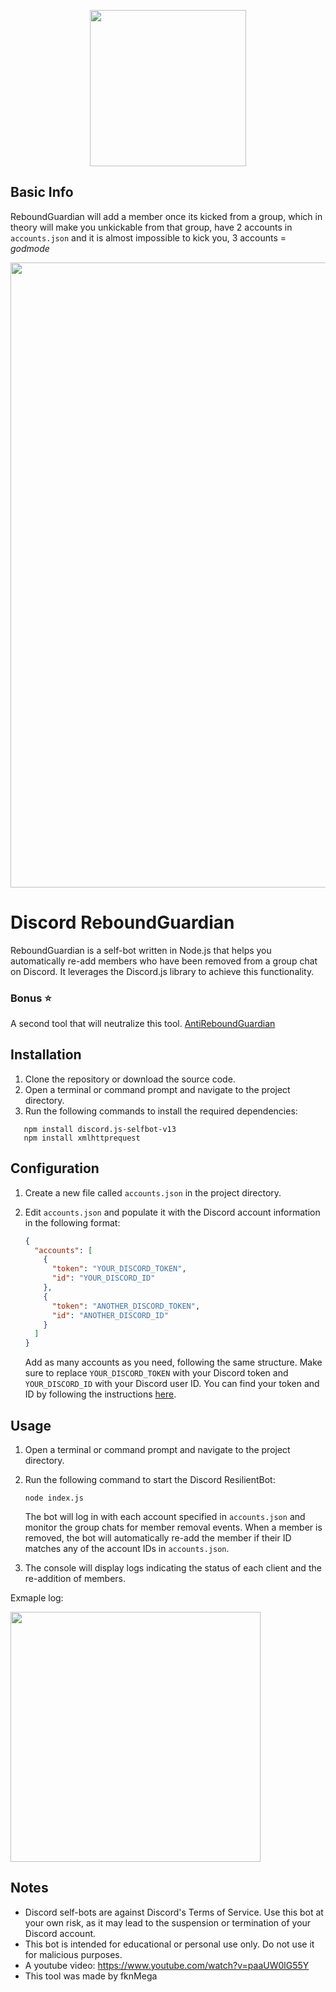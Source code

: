 
<p align="center">

<img src='https://i.ibb.co/Q9SH8yQ/loko.png' width='250'>
 </p>

## Basic Info
ReboundGuardian will add a member once its kicked from a group,
which in theory will make you unkickable from that group,
have 2 accounts in `accounts.json` and it is almost impossible to kick you,
3 accounts = *godmode*
<p align="center">

<img src='https://i.ibb.co/H7GYcYL/Mega-Github-Readme.png' width='1000'>
 </p>
   
# Discord ReboundGuardian

ReboundGuardian is a self-bot written in Node.js that helps you automatically re-add members who have been removed from a group chat on Discord. 
It leverages the Discord.js library to achieve this functionality.

### Bonus ⭐
A second tool that will neutralize this tool.
[AntiReboundGuardian](https://github.com/fknMega/AntiReboundGuardian)


## Installation

1. Clone the repository or download the source code.
2. Open a terminal or command prompt and navigate to the project directory.
3. Run the following commands to install the required dependencies:
```
   npm install discord.js-selfbot-v13
   npm install xmlhttprequest
   ```

## Configuration

1. Create a new file called `accounts.json` in the project directory.
2. Edit `accounts.json` and populate it with the Discord account information in the following format:

   ```json
   {
     "accounts": [
       {
         "token": "YOUR_DISCORD_TOKEN",
         "id": "YOUR_DISCORD_ID"
       },
       {
         "token": "ANOTHER_DISCORD_TOKEN",
         "id": "ANOTHER_DISCORD_ID"
       }
     ]
   }
   ```

   Add as many accounts as you need, following the same structure. Make sure to replace `YOUR_DISCORD_TOKEN` with your Discord token and `YOUR_DISCORD_ID` with your Discord user ID. You can find your token and ID by following the instructions [here](https://www.youtube.com/watch?v=YEgFvgg7ZPI).

## Usage

1. Open a terminal or command prompt and navigate to the project directory.
2. Run the following command to start the Discord ResilientBot:

   ```
   node index.js
   ```

   The bot will log in with each account specified in `accounts.json` and monitor the group chats for member removal events. When a member is removed, the bot will automatically re-add the member if their ID matches any of the account IDs in `accounts.json`.

3. The console will display logs indicating the status of each client and the re-addition of members.

Exmaple log:

<img src='https://i.ibb.co/wNTSmTt/NVIDIA-Share-18-RJM3a8-DT.png' width='400'>

## Notes

- Discord self-bots are against Discord's Terms of Service. Use this bot at your own risk, as it may lead to the suspension or termination of your Discord account.
- This bot is intended for educational or personal use only. Do not use it for malicious purposes.
- A youtube video: https://www.youtube.com/watch?v=paaUW0lG55Y
- This tool was made by fknMega


